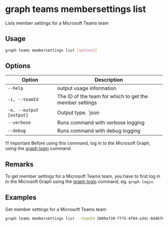 # graph teams membersettings list

Lists member settings for a Microsoft Teams team

## Usage

```sh
graph teams membersettings list [options]
```

## Options

Option|Description
------|-----------
`--help`|output usage information
`-i, --teamId`|The ID of the team for which to get the member settings
`-o, --output [output]`|Output type. `json|text`. Default `text`
`--verbose`|Runs command with verbose logging
`--debug`|Runs command with debug logging

!!! important
    Before using this command, log in to the Microsoft Graph, using the [graph login](../login.md) command.

## Remarks

To get member settings for a Microsoft Teams team, you have to first log in to the Microsoft Graph using the [graph login](../login.md) command, eg. `graph login`.

## Examples

Get member settings for a Microsoft Teams team

```sh
graph teams membersettings list --teamId 2609af39-7775-4f94-a3dc-0dd67657e900
```